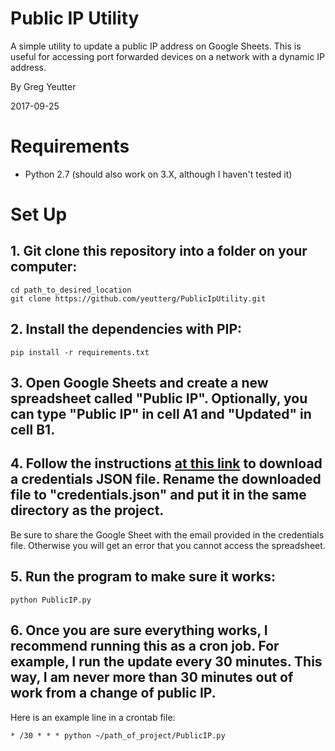 # Public IP Utility 

A simple utility to update a public IP address on Google Sheets. This is useful for accessing port forwarded devices on a network with a dynamic IP address.

By Greg Yeutter

2017-09-25

# Requirements

* Python 2.7 (should also work on 3.X, although I haven't tested it)

# Set Up

## 1. Git clone this repository into a folder on your computer:

```
cd path_to_desired_location
git clone https://github.com/yeutterg/PublicIpUtility.git
```

## 2. Install the dependencies with PIP:

```
pip install -r requirements.txt
```

## 3. Open Google Sheets and create a new spreadsheet called "Public IP". Optionally, you can type "Public IP" in cell A1 and "Updated" in cell B1.

## 4. Follow the instructions [at this link](http://gspread.readthedocs.io/en/latest/oauth2.html) to download a credentials JSON file. Rename the downloaded file to "credentials.json" and put it in the same directory as the project.

Be sure to share the Google Sheet with the email provided in the credentials file. Otherwise you will get an error that you cannot access the spreadsheet.

## 5. Run the program to make sure it works:

```
python PublicIP.py
```

## 6. Once you are sure everything works, I recommend running this as a cron job. For example, I run the update every 30 minutes. This way, I am never more than 30 minutes out of work from a change of public IP.

Here is an example line in a crontab file:

```
* /30 * * * python ~/path_of_project/PublicIP.py
```


